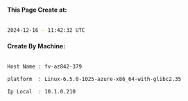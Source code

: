
   
#### This Page Create at:

```bash

2024-12-16 - 11:42:32 UTC

```

#### Create By Machine:

```bash

Host Name : fv-az842-379

platform  : Linux-6.5.0-1025-azure-x86_64-with-glibc2.35

Ip Local  : 10.1.0.210

```

